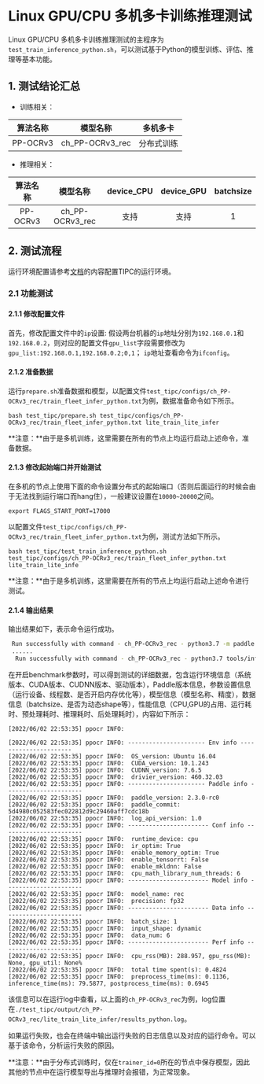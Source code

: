 # Linux GPU/CPU 多机多卡训练推理测试

Linux GPU/CPU 多机多卡训练推理测试的主程序为`test_train_inference_python.sh`，可以测试基于Python的模型训练、评估、推理等基本功能。

## 1. 测试结论汇总

- 训练相关：

| 算法名称 | 模型名称 | 多机多卡 |
|  :----: |   :----:  |    :----:  |
|  PP-OCRv3      | ch_PP-OCRv3_rec     | 分布式训练 |


- 推理相关：

| 算法名称 | 模型名称 | device_CPU | device_GPU | batchsize |
|  :----:   |  :----: |   :----:   |  :----:  |   :----:   |
|  PP-OCRv3   |  ch_PP-OCRv3_rec |  支持 | 支持 | 1 |


## 2. 测试流程

运行环境配置请参考[文档](./install.md)的内容配置TIPC的运行环境。

### 2.1 功能测试

#### 2.1.1 修改配置文件

首先，修改配置文件中的`ip`设置:  假设两台机器的`ip`地址分别为`192.168.0.1`和`192.168.0.2`，则对应的配置文件`gpu_list`字段需要修改为`gpu_list:192.168.0.1,192.168.0.2;0,1`； `ip`地址查看命令为`ifconfig`。


#### 2.1.2 准备数据

运行`prepare.sh`准备数据和模型，以配置文件`test_tipc/configs/ch_PP-OCRv3_rec/train_fleet_infer_python.txt`为例，数据准备命令如下所示。

```shell
bash test_tipc/prepare.sh test_tipc/configs/ch_PP-OCRv3_rec/train_fleet_infer_python.txt lite_train_lite_infer
```

**注意：**由于是多机训练，这里需要在所有的节点上均运行启动上述命令，准备数据。

#### 2.1.3 修改起始端口并开始测试

在多机的节点上使用下面的命令设置分布式的起始端口（否则后面运行的时候会由于无法找到运行端口而hang住），一般建议设置在`10000~20000`之间。

```shell
export FLAGS_START_PORT=17000
```

以配置文件`test_tipc/configs/ch_PP-OCRv3_rec/train_fleet_infer_python.txt`为例，测试方法如下所示。

```shell
bash test_tipc/test_train_inference_python.sh  test_tipc/configs/ch_PP-OCRv3_rec/train_fleet_infer_python.txt lite_train_lite_infe
```

**注意：**由于是多机训练，这里需要在所有的节点上均运行启动上述命令进行测试。


#### 2.1.4 输出结果

输出结果如下，表示命令运行成功。

```bash
 Run successfully with command - ch_PP-OCRv3_rec - python3.7 -m paddle.distributed.launch --ips=192.168.0.1,192.168.0.2 --gpus=0,1 tools/train.py -c test_tipc/configs/ch_PP-OCRv3_rec/ch_PP-OCRv3_rec_distillation.yml -o  Global.use_gpu=True Global.save_model_dir=./test_tipc/output/ch_PP-OCRv3_rec/lite_train_lite_infer/norm_train_gpus_0,1_autocast_fp32_nodes_2   Global.epoch_num=3 Global.auto_cast=fp32 Train.loader.batch_size_per_card=16    !  
 ......
  Run successfully with command - ch_PP-OCRv3_rec - python3.7 tools/infer/predict_rec.py --rec_image_shape="3,48,320" --use_gpu=False --enable_mkldnn=False --cpu_threads=6 --rec_model_dir=./test_tipc/output/ch_PP-OCRv3_rec/lite_train_lite_infer/norm_train_gpus_0,1_autocast_fp32_nodes_2/Student --rec_batch_num=1   --image_dir=./inference/rec_inference --benchmark=True --precision=fp32   > ./test_tipc/output/ch_PP-OCRv3_rec/lite_train_lite_infer/python_infer_cpu_usemkldnn_False_threads_6_precision_fp32_batchsize_1.log 2>&1 !  
```

在开启benchmark参数时，可以得到测试的详细数据，包含运行环境信息（系统版本、CUDA版本、CUDNN版本、驱动版本），Paddle版本信息，参数设置信息（运行设备、线程数、是否开启内存优化等），模型信息（模型名称、精度），数据信息（batchsize、是否为动态shape等），性能信息（CPU,GPU的占用、运行耗时、预处理耗时、推理耗时、后处理耗时），内容如下所示：

```
[2022/06/02 22:53:35] ppocr INFO:

[2022/06/02 22:53:35] ppocr INFO: ---------------------- Env info ----------------------
[2022/06/02 22:53:35] ppocr INFO:  OS_version: Ubuntu 16.04
[2022/06/02 22:53:35] ppocr INFO:  CUDA_version: 10.1.243
[2022/06/02 22:53:35] ppocr INFO:  CUDNN_version: 7.6.5
[2022/06/02 22:53:35] ppocr INFO:  drivier_version: 460.32.03
[2022/06/02 22:53:35] ppocr INFO: ---------------------- Paddle info ----------------------
[2022/06/02 22:53:35] ppocr INFO:  paddle_version: 2.3.0-rc0
[2022/06/02 22:53:35] ppocr INFO:  paddle_commit: 5d4980c052583fec022812d9c29460aff7cdc18b
[2022/06/02 22:53:35] ppocr INFO:  log_api_version: 1.0
[2022/06/02 22:53:35] ppocr INFO: ----------------------- Conf info -----------------------
[2022/06/02 22:53:35] ppocr INFO:  runtime_device: cpu
[2022/06/02 22:53:35] ppocr INFO:  ir_optim: True
[2022/06/02 22:53:35] ppocr INFO:  enable_memory_optim: True
[2022/06/02 22:53:35] ppocr INFO:  enable_tensorrt: False
[2022/06/02 22:53:35] ppocr INFO:  enable_mkldnn: False
[2022/06/02 22:53:35] ppocr INFO:  cpu_math_library_num_threads: 6
[2022/06/02 22:53:35] ppocr INFO: ----------------------- Model info ----------------------
[2022/06/02 22:53:35] ppocr INFO:  model_name: rec
[2022/06/02 22:53:35] ppocr INFO:  precision: fp32
[2022/06/02 22:53:35] ppocr INFO: ----------------------- Data info -----------------------
[2022/06/02 22:53:35] ppocr INFO:  batch_size: 1
[2022/06/02 22:53:35] ppocr INFO:  input_shape: dynamic
[2022/06/02 22:53:35] ppocr INFO:  data_num: 6
[2022/06/02 22:53:35] ppocr INFO: ----------------------- Perf info -----------------------
[2022/06/02 22:53:35] ppocr INFO:  cpu_rss(MB): 288.957, gpu_rss(MB): None, gpu_util: None%
[2022/06/02 22:53:35] ppocr INFO:  total time spent(s): 0.4824
[2022/06/02 22:53:35] ppocr INFO:  preprocess_time(ms): 0.1136, inference_time(ms): 79.5877, postprocess_time(ms): 0.6945
```

该信息可以在运行log中查看，以上面的`ch_PP-OCRv3_rec`为例，log位置在`./test_tipc/output/ch_PP-OCRv3_rec/lite_train_lite_infer/results_python.log`。

如果运行失败，也会在终端中输出运行失败的日志信息以及对应的运行命令。可以基于该命令，分析运行失败的原因。

**注意：**由于分布式训练时，仅在`trainer_id=0`所在的节点中保存模型，因此其他的节点中在运行模型导出与推理时会报错，为正常现象。

